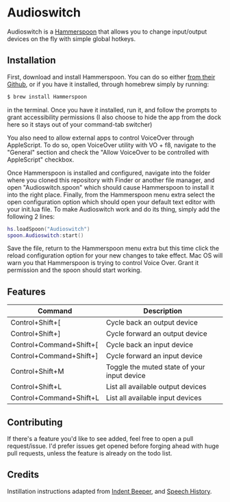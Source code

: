 # Audioswitch

Audioswitch is a [Hammerspoon](https://www.hammerspoon.org) that allows you to change input/output devices on the fly with simple global hotkeys.

## Installation

First, download and install Hammerspoon. You can do so either [from their Github](https://github.com/Hammerspoon/hammerspoon/releases/latest), or if you have it installed, through homebrew simply by running:

```bash
$ brew install Hammerspoon
```

in the terminal. Once you have it installed, run it, and follow the prompts to grant accessibility permissions (I also choose to hide the app from the dock here so it stays out of your command-tab switcher)

You also need to allow external apps to control VoiceOver through AppleScript. To do so, open VoiceOver utility with VO + f8, navigate to the "General" section and check the "Allow VoiceOver to be controlled with AppleScript" checkbox.

Once Hammerspoon is installed and configured, navigate into the folder where you cloned this repository with Finder or another file manager, and open "Audioswitch.spoon" which should cause Hammerspoon to install it into the right place. Finally, from the Hammerspoon menu extra select the open configuration option which should open your default text editor with your init.lua file. To make Audioswitch work and do its thing, simply add the following 2 lines:

```lua
hs.loadSpoon("Audioswitch")
spoon.Audioswitch:start()
```

Save the file, return to the Hammerspoon menu extra but this time click the reload configuration option for your new changes to take effect. Mac OS will warn you that Hammerspoon is trying to control Voice Over. Grant it permission and the spoon should start working.

## Features

| Command | Description |
| --- | --- |
| Control+Shift+[ | Cycle back an output device |
| Control+Shift+] | Cycle forward an output device |
| Control+Command+Shift+[ | Cycle back an input device |
| Control+Command+Shift+] | Cycle forward an input device |
| Control+Shift+M | Toggle the muted state of your input device |
| Control+Shift+L | List all available output devices |
| Control+Command+Shift+L | List all available input devices |

## Contributing

If there's a feature you'd like to see added, feel free to open a pull request/issue. I'd prefer issues get opened before forging ahead with huge pull requests, unless the feature is already on the todo list.

## Credits

Instillation instructions adapted from [Indent Beeper](https://github.com/pitermach/IndentBeeper), and [Speech History](http://github.com/mikolysz/speech-history).
